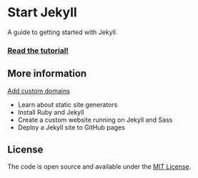 # Start Jekyll

A guide to getting started with Jekyll.

### [Read the tutorial!](https://taniarascia.com/make-a-static-website-with-jekyll)

## More information 

[Add custom domains](https://help.github.com/articles/configuring-a-publishing-source-for-github-pages/)

- Learn about static site generators
- Install Ruby and Jekyll
- Create a custom website running on Jekyll and Sass
- Deploy a Jekyll site to GitHub pages

## License

The code is open source and available under the [MIT License](LICENSE.md).